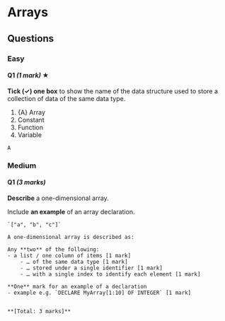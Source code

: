 # Arrays
## Questions
### Easy
#### Q1 _(1 mark)_ **★**
**Tick (✓) one box** to show the name of the data structure used to store a collection of data of the same data type.

1. {A} Array
2. Constant
3. Function
4. Variable
```ad-correct
A
```
### Medium
#### Q1 _(3 marks)_
**Describe** a one-dimensional array.

Include **an example** of an array declaration.
```ad-partial
`["a", "b", "c"]`
```
```ad-mark
A one-dimensional array is described as:

Any **two** of the following:
- a list / one column of items [1 mark]
    - … of the same data type [1 mark]
    - … stored under a single identifier [1 mark]
    - … with a single index to identify each element [1 mark]

**One** mark for an example of a declaration
- example e.g. `DECLARE MyArray[1:10] OF INTEGER` [1 mark]
    

**[Total: 3 marks]**
```